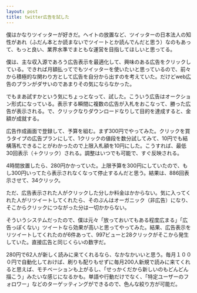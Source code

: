 ```yaml
---
layout: post
title: twitter広告を試した
---
```


僕はかなりツイッターが好きだ。ヘイトの放置など、ツイッターの日本法人の知性があれ（ふだん本とか読まないでツイートとか読んでんだと思う）なのもあって、もっと良い、業界水準でまともな運営を目指してほしいと思ってる。

僕は、主な収入源であろう広告表示を最適化して、興味のある広告をクリックしている。できれば月額払ってでもツイッターを使いたいと思っているので、前々から積極的な関わり方として広告を自分から出すのを考えていた。だけどweb広告のプランがダサいのであまりその気にならなかった。

でもまあ試すかという気にちょっとなって、試した。こういう広告はオークション形式になっている。表示する瞬間に複数の広告が入札をおこなって、勝った広告が表示される。で、クリックなりダウンロードなりして目的を達成すると、金額が成就する。

広告作成画面で登録して、予算を組む。まず300円でやってみた。クリックを買うタイプの広告プランにして、1クリックの値段を数分試してみて、10円でも結構落札できることがわかったので上限入札額を10円にした。こうすれば、最低30回表示（＋クリック）される。調整はいつでも可能で、すぐ反映される。

4時間放置したら、280円かかっていた。上限予算を300円にしていたので、もし300円いってたら表示されなくなって停止するんだと思う。結果は、886回表示させて、34クリック。

ただ、広告表示された人がクリックした分しか料金はかからない。気に入ってくれた人がリツイートしてくれたら、そのぶんはオーガニック（非広告）になり、そこからクリックにつながった分は一切かからない。

そういうシステムだったので、僕は元々「放っておいてもある程度広まる」「広告っぽくない」ツイートなら効果が高いと思ってやってみた。結果、広告表示をリツイートしてくれたのが6件あって、997ビューと28クリックがそこから発生していた。直接広告と同じくらいの数字だ。

280円で62人が新しく読みに来てくれるなら、なかなかいいと思う。毎月１０００円で自動化しておけば、刷りも配りもせずに毎月200人新規で読みに来てくれると思えば、モチベーションも上がるし、「せっかくだから新しいのもどんどん描こう」みたいな感じになるかも。単語や行動だけでなく、「特定ユーザーのフォロワー」などのターゲッティングができるので、色んな絞り方が可能だ。
